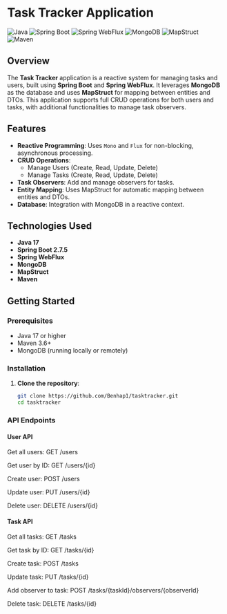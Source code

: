 # Task Tracker Application

![Java](https://img.shields.io/badge/Java-17-brightgreen.svg)
![Spring Boot](https://img.shields.io/badge/Spring%20Boot-2.7.5-brightgreen.svg)
![Spring WebFlux](https://img.shields.io/badge/Spring%20WebFlux-Reactive-brightgreen.svg)
![MongoDB](https://img.shields.io/badge/MongoDB-Database-brightgreen.svg)
![MapStruct](https://img.shields.io/badge/MapStruct-Mapping-brightgreen.svg)
![Maven](https://img.shields.io/badge/Maven-Build%20Tool-brightgreen.svg)

## Overview

The **Task Tracker** application is a reactive system for managing tasks and users, built using **Spring Boot** and **Spring WebFlux**. It leverages **MongoDB** as the database and uses **MapStruct** for mapping between entities and DTOs. This application supports full CRUD operations for both users and tasks, with additional functionalities to manage task observers.

## Features

- **Reactive Programming**: Uses `Mono` and `Flux` for non-blocking, asynchronous processing.
- **CRUD Operations**:
    - Manage Users (Create, Read, Update, Delete)
    - Manage Tasks (Create, Read, Update, Delete)
- **Task Observers**: Add and manage observers for tasks.
- **Entity Mapping**: Uses MapStruct for automatic mapping between entities and DTOs.
- **Database**: Integration with MongoDB in a reactive context.

## Technologies Used

- **Java 17**
- **Spring Boot 2.7.5**
- **Spring WebFlux**
- **MongoDB**
- **MapStruct**
- **Maven**

## Getting Started

### Prerequisites

- Java 17 or higher
- Maven 3.6+
- MongoDB (running locally or remotely)

### Installation

1. **Clone the repository**:
   ```bash
   git clone https://github.com/Benhap1/tasktracker.git
   cd tasktracker


### API Endpoints
#### User API
Get all users: GET /users

Get user by ID: GET /users/{id}

Create user: POST /users

Update user: PUT /users/{id}

Delete user: DELETE /users/{id}


#### Task API
Get all tasks: GET /tasks

Get task by ID: GET /tasks/{id}

Create task: POST /tasks

Update task: PUT /tasks/{id}

Add observer to task: POST /tasks/{taskId}/observers/{observerId}

Delete task: DELETE /tasks/{id}

